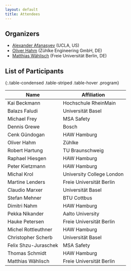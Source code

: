 ```yaml
---
layout: default
title: Attendees
---
```


## Organizers
- [Alexander Afanasyev](http://lasr.cs.ucla.edu/afanasyev/index.html) (UCLA, US)
- [Oliver Hahm](https://www.linkedin.com/in/oliver-hahm/) (Z&uuml;hlke Engineering GmbH, DE)
- [Matthias W&auml;hlisch](http://www.cs.fu-berlin.de/~waehl) (Freie Universit&auml;t Berlin, DE)


## List of Participants

{:.table-condensed .table-striped .table-hover .program}

| Name|Affiliation|
|---|---|
Kai Beckmann | Hochschule RheinMain 
Balazs Faludi | Universit&auml;t Basel 
Michael Frey | MSA Safety 
Dennis Grewe | Bosch 
Cenk G&uuml;ndogan | HAW Hamburg 
Oliver Hahm | Z&uuml;hlke 
Robert Hartung | TU Braunschweig 
Raphael Hiesgen | HAW Hamburg 
Peter Kietzmann | HAW Hamburg 
Michal Krol | University College London 
Martine Lenders | Freie Universit&auml;t Berlin 
Claudio Marxer | Universit&auml;t Basel 
Stefan Mehner | BTU Cottbus 
Dimitri Nahm | HAW Hamburg 
Pekka Nikander | Aalto University 
Hauke Petersen | Freie Universit&auml;t Berlin 
Michel Rottleuthner | HAW Hamburg 
Christopher Scherb | Universit&auml;t Basel 
Felix Shzu-Juraschek | MSA Safety
Thomas Schmidt | HAW Hamburg 
Matthias W&auml;hlisch | Freie Universit&auml;t Berlin 


